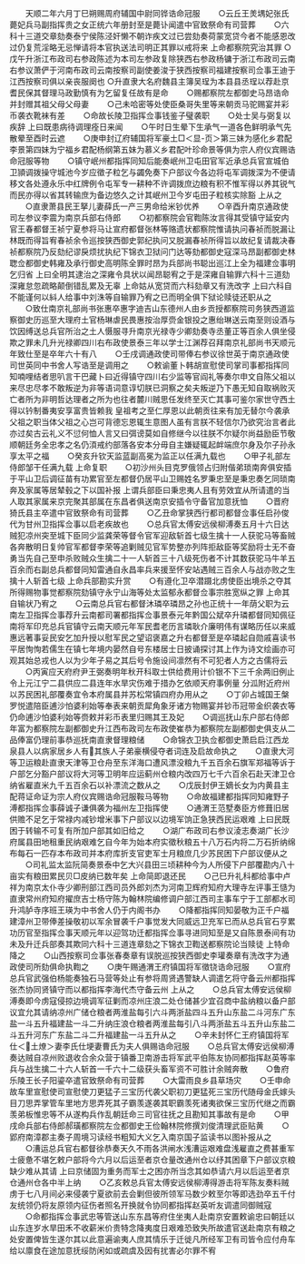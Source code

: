 <!-- { "loadSidebar": true } -->
　　天顺二年六月丁巳朔赐周府辅国中尉同铧诰命冠服
　　○云丘王羙堣妃张氏薨妃兵马副指挥贵之女正统六年册封至是薨讣闻遣中官致祭命有司营葬
　　○六科十三道交章劾奏泰宁侯陈泾奸懒不朝诈疾文过已尝劾奏荷蒙宽贷今者不能感恩改过仍复荒淫略无忌惮请将本官执送法司明正其罪以戒将来  上命都察院究治其罪
○戊午升浙江布政司右参政陈述为本司左参政复除狭西右参政杨镛于浙江布政司云南右参议萧俨于河南布政司云南按察司副使姜浚于狭西按察司福建按察司佥事王迪于江西按察司俱以亲丧服阕也
○升直隶大名府魏县主簿吴珵为本县县丞珵以荐赴京耆民保其督理马政勤慎有为乞留复任故有是命
　　○赐都察院左都御史马昂诰命并封赠其祖父母父母妻
　　○己未哈密等处使臣桑哥失里等来朝贡马驼赐宴并彩币袭衣靴袜有差
　　○命故长陵卫指挥佥事钱鉴子璧袭职
　　○处士吴与弼复以疾辞  上曰既患病待调理痊日来闻
　　○午时日生晕下生承气一道各色鲜明承气先散晕至酉时云遮
　　○庚申封辽府辅国将军豪土□＜显-页＞第三妹为感化乡君配李景第四妹为宁福乡君配杨纲第五妹为慕义乡君配叶珍命景等俱为宗人府仪宾赐诰命冠服等物
　　○镇守岷州都指挥同知后能奏岷州卫屯田官军近承总兵官宣城伯卫頴调拨操守城池今岁应徵子粒乞与蠲免奏下户部议今各边将屯军调拨深为不便请移文各处遵永乐中红牌例令屯军专一耕种不许调拨庶边粮有积不惟军得以养其锐气而民亦得以省其转输庶为备边悠久之计其岷州卫今岁屯田子粒核实除豁  上从之
　　○直隶萧县民王拏儿妻薛氏一产三男命给米钞优养
　　○辛酉升南京通政使司左参议李震为南京兵部右侍郎
　　○初都察院会官鞫陈汝言得其受镇守延安内官王春都督王祯宁夏参将马让宣府都督张林等赂遗状都察院惟请执问春祯而脱漏让林既而得旨宥春祯余令巡按狭西御史郭纪执问又脱漏春祯所得旨以故纪复请裁决春祯都察院乃反劾纪谬戾烦扰执纪下锦衣卫狱问门达等劾都御史寇深马昂副都御史林聦佥都御史韩雍及承行御史高明陈全罪时昂为兵部尚书聪出巡江上全为福建佥事明乞归省  上曰全明其逮治之深雍令具状以闻昂聪宥之于是深雍自输罪六科十三道劾深雍怠忽疏略颠倒错乱累及无辜  上命姑从宽贷而六科劾章又有洗改字  上曰六科自不能谨何以紏人给事中刘洙等自输罪乃宥之已而明全俱下狱论赎徒还职从之
　　○致仕南京礼部尚书张惠卒惠字迪吉山东德州人由乡贡授都察院司务狭西道监察御史历巡至大理府土官杨琳虐民畏惠按治厚赍金银投之惠绐琳送云南至则设酒与饮因缚送总兵官所治之土人慑服寻升南京光禄寺少卿劾奏寺丞董正等百余人俱坐侵欺之罪未几升光禄卿四川右布政使景泰三年以学士江渊荐召拜南京礼部尚书天顺元年致仕至是卒年六十有八
　　○壬戌调通政使司带俸右参议徐世英于南京通政使司世英同中书舍人写诰至是调用之
　　○敕谕董卜韩胡宣慰使司掌司事都指挥同知喃哩结者思叭言干巴藏卜曰近得镇守四川右少监等官阎礼等奏尔申文自陈父祖以来尽忠尽孝不敢叛逆为非等语词意谆切朕已洞察之矣夫叛逆乃下愚无知自取祸败灭亡者所为非明哲达理者之所为也往者麓川贼思任发终至灭亡其事可鉴尔家世守西土得以钤制番夷安享富贵皆赖我  皇祖考之至仁厚恩以此朝贡往来有加无替尔今袭承父祖之职当体父祖之心岂可背德忘恩辄生意图人虽有言朕不轻信尔乃欲究治言者此亦过矣古云礼义不愆何恤人言又曰弭谤莫如自修继今以往朕不尔疑尔尚益励臣节敬顺朝廷务全忠孝之名仍湏戒约部落各安本分毋自主嫌疑辄起衅端庶尔身及尔子孙永享太平之福
　　○癸亥升钦天监蓝副高冕为监正以任满九载也
　　○甲子礼部左侍郎邹干任满九载  上命复职
　　○初沙州头目克罗俄领占归附偕弟琐南奔俱安插于平山卫后调征苗有功累官至左都督仍居平山卫赐姓名罗秉忠至是秉忠奏乞同琐南奔及家属等居辇毂之下以国补报  上谓兵部臣曰秉忠夷人且有劳效宜从所请遣的当人取其家属来京完聚其部属在东昌者俱送南京安插令守备官加意抚恤
　　○晋府猗氏县主卒遣中官致祭命有司营葬
　　○乙丑命掌狭西行都司都督佥事任启孙俊代为甘州卫指挥佥事以启老疾故也
　　○总兵官太傅安远侯柳溥奏五月十六日达贼犯凉州突至城下臣同少监龚荣等督令官军迎敌斩首七级生擒十一人获驼马等畜贼各奔散明日复帅官军都督李荣等追剿贼见官军势整亦列阵拒敌臣等奖励将士无不奋勇当先自己至申杀败贼众生擒二十一人斩首三十八级死伤者不计其数获驼马牛羊五百余而右副总兵都督同知雷通自永昌率兵来援至怀安站遇贼三百余人与战亦败之生擒十人斩首七级  上命兵部勘实升赏
　　○有遵化卫卒潜蹑北虏使臣出境杀之夺其所得赐物事觉都察院劾镇守永宁山海等处太监郁永都督佥事宗胜宽纵之罪  上命其自输状乃宥之
　　○云南总兵官右都督沐璘卒璘昂之孙也正统十一年荫父职为云南左卫指挥佥事荐升云南都司署都指挥佥事景泰元年黔国公斌卒升璘都督同知佩征南将军印充总兵官镇守云南天顺元年军民耆老历言璘耿介廉明伟有谋略历任以来威惠远著事妥民安乞加升授以慰军民之望诏褒嘉之升右都督至是卒璘起自勋戚喜读书平居恂恂若儒生在镇七年境内晏然自号东楼居士日披诵探讨其上作为诗文绘画亦可观其始总戎也人以为少年子易之其后号令施设间凛然有不可犯者人方之古儒将云
　　○丙寅应天府府尹王弼奏明年秋开科取士供给费用计价银不下三千余两旧例止令上元江宁二县供应二县连年水旱灾伤难于措办乞依顺天府事例量  分泒附近府州以苏民困礼部覆奏宜令本府属县并苏松常镇四府办用从之
　　○丁卯占城国王槃罗悦遣陪臣逋沙怕婆利始等奉表来朝贡犀角象牙诸方物赐宴并钞币冠带金织袭衣等  仍命逋沙怕婆利始等赍敕并彩币表里归赐其王及妃
　　○调巡抚山东户部右侍郎年富为都察院左副都御史升江西布政司左布政使崔恭为都察院左副都御史俱支从二品俸富仍理前事恭巡抚南直隶督理粮储
　　○命锦衣卫执佥都御史萧启启江西龙泉县人以病家居乡人有其族人子弟豪横侵夺者词连及启故命执之
　　○直隶大河等卫运粮赴直隶天津等卫仓舟至东洋海口遭风漂没粮九千五百余石旗军郑福等诉于户部乞分豁户部议将大河等卫明年应运蓟州仓粮内改四万七千六百余石赴天津卫仓纳省雇直米九千五百余石以补漂流之数从之
　　○戊辰封伊王嫡长女为内黄县主配蒋证命证为宗人府仪宾赐诰命冠服鞍马等物
　　○命故福建都指挥同知雍野子溥都指挥佥事薛诚子谦俱袭为福州左卫指挥使
　　○通渭王范墅奏臣方修葺旧居供赡不足乞于常禄内减钞增米事下户部议以边境军饷正急狭西民运艰难  上曰民既困于转输不可复有所加户部其如旧给之
　　○湖广布政司右参议淩志奏湖广长沙府属县田地租重民纳艰难乞自今年为始本府实徵秋粮五十八万石内将二万石折纳绵布每石一匹存本布政司并本府库折支官吏军士月粮庶几少苏民困下户部议便从之
　　○司礼监太监阮简奏景泰中乞大兴县田三顷耕种今为人所侵下户部覆勘内八十亩实有粮田累民贝□皮纳已数年矣  上命简即退还民
　　○己巳升礼科都给事中卢祥为南京太仆寺少卿刑部江西司员外郎刘杰为河南卫辉府知府大理寺左评事王慥为直隶常州府知府擢庶吉士杨守陈为翰林院编修调户部江西司主事车宁于工部都水司升鸿胪寺序班王瑛为中书舍人仍于内阁书办
　　○降都指挥同知晏敬为正千户福建漳州卫带俸差操敬初以军余冒袭千户事觉发大同威远卫充军已而从总兵官石亨累功历官至指挥佥事天顺元年以迎驾功迁都指挥佥事寻进同知至是又自陈景泰间有功未及升迁兵部奏其欺同六科十三道连章劾之下锦衣卫鞫送都察院论当赎徒  上特命降之
　　○山西按察司佥事张春奏章有误脱巡按狭西御史李瓘奏章有洗改字为通政使司所劾俱命执鞫之
　　○庚午赐通渭王府镇国将军徵铙诰命冠服
　　○宣府总兵官武强伯杨能奏独石马营等处止有参将周贤遇警缺人调遣乞将守备云州都指挥张杰协同贤镇守而以都指挥李海代杰守备云州  上从之
　　○总兵官太傅安远侯柳溥奏即今虏寇侵掠边境调军征剿而凉州庄浪二处仓储甚少宜召商中盐纳粮以备户部议宜允其请纳凉州广储仓粮者两淮盐每引六斗两浙盐四斗五升山东盐二斗河东广东盐一斗五升福建盐一斗二升纳庄浪仓粮者两淮盐每引八斗两浙盐五斗五升山东盐二斗五升河东广东盐二斗二升福建盐一斗五升从之
　　○辛未封怀仁王府镇国将军仕＜土燎＞妻李氏仕埂妻曹氏为夫人俱赐诰命冠服
　　○总兵官太傅安远侯柳溥奏达贼自凉州败退收合余众营于镇番卫南游击将军武平伯陈友协同都指挥赵英等率兵与战生擒二十六人斩首一千六十二级获头畜军资不可胜计余贼奔散
　　○鲁府乐陵王长子阳鎏卒遣官致祭命有司营葬
　　○大雷雨良乡县草场灾
　　○壬申命故车里宣慰使司宣慰使刀更猛子三宝历代袭父职初刀更猛死三宝历代随母金氏嫁头目刀思弄掌管车里地方思弄死其子霸羡遂袭其职霸羡死诸夷欲保三宝历代继之而霸羡弟板惟忠等不从遂构兵作乱朝廷命三司官往抚之且勘知其事故有是命
　　○甲戌命兵部右侍郎郝璜都察院左佥都御史王俭翰林院修撰刘俊清理武臣贴黄
　　○郢府南漳郡主奏子周境习读经书粗知大义乞入南京国子监读书以图补报从之
　　○漕运总兵官右都督徐恭奏天久不雨各洪闸水浅漕运艰难盘浅雇直之费甚重军士疲惫不堪乞敕户部将今六月以后运至者京仓量改通州仓以纾其困章下户部议京粮缺少难从其请  上曰京储固为重务而军士之困亦所当念其如恭请六月以后运至者京仓通州仓各中半上纳
　　○乙亥敕总兵官太傅安远侯柳溥得游击将军陈友奏料贼虏于七八月间必来侵袭宁夏欲前去会剿但彼所领军马数少敕至尔等即选劲卒五千付友统领仍将友原领内征伤者照名开换就令协同都指挥赵英听友调遣同御贼寇
　　○命都指挥佥事武忠等管送山东东昌等府住坐夷人赴南京安置敕谕忠曰朝廷以山东连岁水旱田禾不收薪米价贵特念降夷度日艰难恐致失所故遣官送赴南京有粮之处安置俾皆生遂尔其以此意遍谕夷人庶其情乐于迁徙凡所经军卫有司皆令应付舟车给以廪食在途加意抚绥防闲如或疏虞及因有扰害必尔罪不宥
